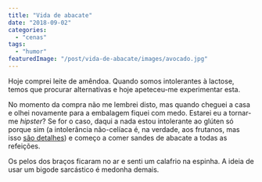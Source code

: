 ```yaml
---
title: "Vida de abacate"
date: "2018-09-02"
categories: 
  - "cenas"
tags: 
  - "humor"
featuredImage: "/post/vida-de-abacate/images/avocado.jpg"
---
```


Hoje comprei leite de amêndoa. Quando somos intolerantes à lactose, temos que procurar alternativas e hoje apeteceu-me experimentar esta.

No momento da compra não me lembrei disto, mas quando cheguei a casa e olhei novamente para a embalagem fiquei com medo. Estarei eu a tornar-me _hipster_? Se for o caso, daqui a nada estou intolerante ao glúten só porque sim (a intolerância não-celíaca é, na verdade, aos frutanos, mas isso [são detalhes](https://www.gastrojournal.org/article/S0016-5085(17)36302-3/fulltext?code=ygast-site)) e começo a comer sandes de abacate a todas as refeições.

Os pelos dos braços ficaram no ar e senti um calafrio na espinha. A ideia de usar um bigode sarcástico é medonha demais.
